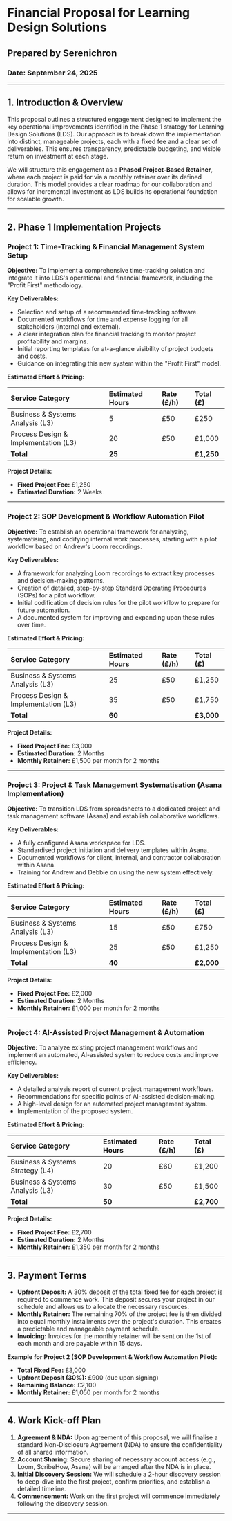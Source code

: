 # Financial Proposal for Learning Design Solutions

## Prepared by Serenichron

### Date: September 24, 2025

---

## 1. Introduction & Overview

This proposal outlines a structured engagement designed to implement the key operational improvements identified in the Phase 1 strategy for Learning Design Solutions (LDS). Our approach is to break down the implementation into distinct, manageable projects, each with a fixed fee and a clear set of deliverables. This ensures transparency, predictable budgeting, and visible return on investment at each stage.

We will structure this engagement as a **Phased Project-Based Retainer**, where each project is paid for via a monthly retainer over its defined duration. This model provides a clear roadmap for our collaboration and allows for incremental investment as LDS builds its operational foundation for scalable growth.

---

## 2. Phase 1 Implementation Projects

### Project 1: Time-Tracking & Financial Management System Setup

**Objective:** To implement a comprehensive time-tracking solution and integrate it into LDS's operational and financial framework, including the "Profit First" methodology.

**Key Deliverables:**
*   Selection and setup of a recommended time-tracking software.
*   Documented workflows for time and expense logging for all stakeholders (internal and external).
*   A clear integration plan for financial tracking to monitor project profitability and margins.
*   Initial reporting templates for at-a-glance visibility of project budgets and costs.
*   Guidance on integrating this new system within the "Profit First" model.

**Estimated Effort & Pricing:**

| Service Category                  | Estimated Hours | Rate (£/h) | Total (£) |
| :-------------------------------- | :-------------- | :--------- | :-------- |
| Business & Systems Analysis (L3)  | 5               | £50        | £250      |
| Process Design & Implementation (L3) | 20              | £50        | £1,000    |
| **Total**                         | **25**          |            | **£1,250**  |

**Project Details:**
*   **Fixed Project Fee:** £1,250
*   **Estimated Duration:** 2 Weeks

---

### Project 2: SOP Development & Workflow Automation Pilot

**Objective:** To establish an operational framework for analyzing, systematising, and codifying internal work processes, starting with a pilot workflow based on Andrew's Loom recordings.

**Key Deliverables:**
*   A framework for analyzing Loom recordings to extract key processes and decision-making patterns.
*   Creation of detailed, step-by-step Standard Operating Procedures (SOPs) for a pilot workflow.
*   Initial codification of decision rules for the pilot workflow to prepare for future automation.
*   A documented system for improving and expanding upon these rules over time.

**Estimated Effort & Pricing:**

| Service Category                  | Estimated Hours | Rate (£/h) | Total (£) |
| :-------------------------------- | :-------------- | :--------- | :-------- |
| Business & Systems Analysis (L3)  | 25              | £50        | £1,250    |
| Process Design & Implementation (L3) | 35              | £50        | £1,750    |
| **Total**                         | **60**          |            | **£3,000**  |

**Project Details:**
*   **Fixed Project Fee:** £3,000
*   **Estimated Duration:** 2 Months
*   **Monthly Retainer:** £1,500 per month for 2 months

---

### Project 3: Project & Task Management Systematisation (Asana Implementation)

**Objective:** To transition LDS from spreadsheets to a dedicated project and task management software (Asana) and establish collaborative workflows.

**Key Deliverables:**
*   A fully configured Asana workspace for LDS.
*   Standardised project initiation and delivery templates within Asana.
*   Documented workflows for client, internal, and contractor collaboration within Asana.
*   Training for Andrew and Debbie on using the new system effectively.

**Estimated Effort & Pricing:**

| Service Category                  | Estimated Hours | Rate (£/h) | Total (£) |
| :-------------------------------- | :-------------- | :--------- | :-------- |
| Business & Systems Analysis (L3)  | 15              | £50        | £750      |
| Process Design & Implementation (L3) | 25              | £50        | £1,250    |
| **Total**                         | **40**          |            | **£2,000**  |

**Project Details:**
*   **Fixed Project Fee:** £2,000
*   **Estimated Duration:** 2 Months
*   **Monthly Retainer:** £1,000 per month for 2 months

---

### Project 4: AI-Assisted Project Management & Automation

**Objective:** To analyze existing project management workflows and implement an automated, AI-assisted system to reduce costs and improve efficiency.

**Key Deliverables:**
*   A detailed analysis report of current project management workflows.
*   Recommendations for specific points of AI-assisted decision-making.
*   A high-level design for an automated project management system.
*   Implementation of the proposed system.

**Estimated Effort & Pricing:**

| Service Category                  | Estimated Hours | Rate (£/h) | Total (£) |
| :-------------------------------- | :-------------- | :--------- | :-------- |
| Business & Systems Strategy (L4)  | 20              | £60        | £1,200    |
| Business & Systems Analysis (L3)  | 30              | £50        | £1,500    |
| **Total**                         | **50**          |            | **£2,700**  |

**Project Details:**
*   **Fixed Project Fee:** £2,700
*   **Estimated Duration:** 2 Months
*   **Monthly Retainer:** £1,350 per month for 2 months

---

## 3. Payment Terms

*   **Upfront Deposit:** A 30% deposit of the total fixed fee for each project is required to commence work. This deposit secures your project in our schedule and allows us to allocate the necessary resources.
*   **Monthly Retainer:** The remaining 70% of the project fee is then divided into equal monthly installments over the project's duration. This creates a predictable and manageable payment schedule.
*   **Invoicing:** Invoices for the monthly retainer will be sent on the 1st of each month and are payable within 15 days.

**Example for Project 2 (SOP Development & Workflow Automation Pilot):**
*   **Total Fixed Fee:** £3,000
*   **Upfront Deposit (30%):** £900 (due upon signing)
*   **Remaining Balance:** £2,100
*   **Monthly Retainer:** £1,050 per month for 2 months

---

## 4. Work Kick-off Plan

1.  **Agreement & NDA:** Upon agreement of this proposal, we will finalise a standard Non-Disclosure Agreement (NDA) to ensure the confidentiality of all shared information.
2.  **Account Sharing:** Secure sharing of necessary account access (e.g., Loom, ScribeHow, Asana) will be arranged after the NDA is in place.
3.  **Initial Discovery Session:** We will schedule a 2-hour discovery session to deep-dive into the first project, confirm priorities, and establish a detailed timeline.
4.  **Commencement:** Work on the first project will commence immediately following the discovery session.

---
